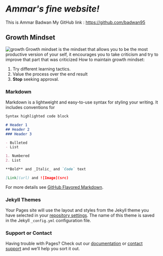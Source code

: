 # *Ammar's fine website!*
This is Ammar Badwan
My GitHub link : https://github.com/badwan95
## Growth Mindset
![growth](https://irp-cdn.multiscreensite.com/069d5d93/dms3rep/multi/mobile/fixed.png)
Growth mindset is the mindset that allows you to be the most productive version of your self, it encourages you to take criticism and try to improve that part that was criticized
How to maintain growth mindset:
1. Try different learning tactics.
2. Value the process over the end result
3. **Stop** seeking approval.

### Markdown

Markdown is a lightweight and easy-to-use syntax for styling your writing. It includes conventions for

```markdown
Syntax highlighted code block

# Header 1
## Header 2
### Header 3

- Bulleted
- List

1. Numbered
2. List

**Bold** and _Italic_ and `Code` text

[Link](url) and ![Image](src)
```

For more details see [GitHub Flavored Markdown](https://guides.github.com/features/mastering-markdown/).

### Jekyll Themes

Your Pages site will use the layout and styles from the Jekyll theme you have selected in your [repository settings](https://github.com/badwan95/learning-journal/settings). The name of this theme is saved in the Jekyll `_config.yml` configuration file.

### Support or Contact

Having trouble with Pages? Check out our [documentation](https://help.github.com/categories/github-pages-basics/) or [contact support](https://github.com/contact) and we’ll help you sort it out.
